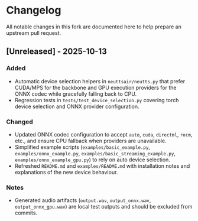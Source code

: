 # Changelog

All notable changes in this fork are documented here to help prepare an upstream pull request.

## [Unreleased] - 2025-10-13

### Added
- Automatic device selection helpers in `neuttsair/neutts.py` that prefer CUDA/MPS for the backbone and GPU execution providers for the ONNX codec while gracefully falling back to CPU.
- Regression tests in `tests/test_device_selection.py` covering torch device selection and ONNX provider configuration.

### Changed
- Updated ONNX codec configuration to accept `auto`, `cuda`, `directml`, `rocm`, etc., and ensure CPU fallback when providers are unavailable.
- Simplified example scripts (`examples/basic_example.py`, `examples/onnx_example.py`, `examples/basic_streaming_example.py`, `examples/onnx_example_gpu.py`) to rely on auto device selection.
- Refreshed `README.md` and `examples/README.md` with installation notes and explanations of the new device behaviour.

### Notes
- Generated audio artifacts (`output.wav`, `output_onnx.wav`, `output_onnx_gpu.wav`) are local test outputs and should be excluded from commits.
